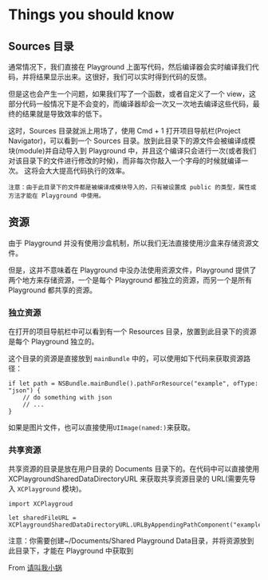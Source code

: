 # Things you should know 
## Sources 目录

通常情况下，我们直接在 Playground 上面写代码，然后编译器会实时编译我们代码，并将结果显示出来。这很好，我们可以实时得到代码的反馈。

但是这也会产生一个问题，如果我们写了一个函数，或者自定义了一个 view，这部分代码一般情况下是不会变的，而编译器却会一次又一次地去编译这些代码，最终的结果就是导致效率的低下。

这时，Sources 目录就派上用场了，使用 Cmd + 1 打开项目导航栏(Project Navigator)，可以看到一个 Sources 目录。放到此目录下的源文件会被编译成模块(module)并自动导入到 Playground 中，并且这个编译只会进行一次(或者我们对该目录下的文件进行修改的时候)，而非每次你敲入一个字母的时候就编译一次。 这将会大大提高代码执行的效率。

```注意：由于此目录下的文件都是被编译成模块导入的，只有被设置成 public 的类型，属性或方法才能在 Playground 中使用。```

## 资源

由于 Playground 并没有使用沙盒机制，所以我们无法直接使用沙盒来存储资源文件。

但是，这并不意味着在 Playground 中没办法使用资源文件，Playground 提供了两个地方来存储资源，一个是每个 Playground 都独立的资源，而另一个是所有 Playground 都共享的资源。

### 独立资源

在打开的项目导航栏中可以看到有一个 Resources 目录，放置到此目录下的资源是每个 Playground 独立的。

这个目录的资源是直接放到 ```mainBundle``` 中的，可以使用如下代码来获取资源路径：
```
if let path = NSBundle.mainBundle().pathForResource("example", ofType: "json") {
    // do something with json
    // ...
}
```
如果是图片文件，也可以直接使用```UIImage(named:)```来获取。

### 共享资源

共享资源的目录是放在用户目录的 Documents 目录下的。在代码中可以直接使用
XCPlaygroundSharedDataDirectoryURL
来获取共享资源目录的 URL(需要先导入 ```XCPlayground``` 模块)。
```
import XCPlaygroud

let sharedFileURL = XCPlaygroundSharedDataDirectoryURL.URLByAppendingPathComponent("example.json")
```
注意：你需要创建~/Documents/Shared Playground Data目录，并将资源放到此目录下，才能在 Playground 中获取到

From [请叫我小锅](http://www.jianshu.com/p/8b37c3ef645c)
